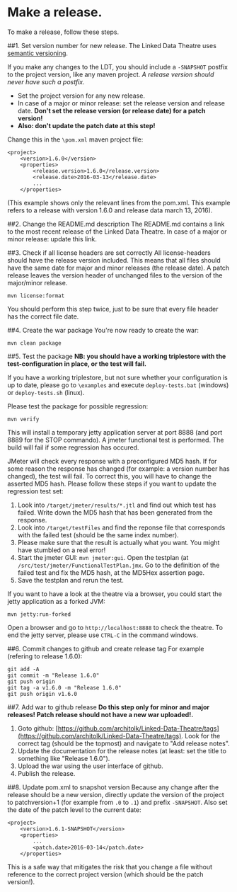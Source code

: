 # Make a release.
To make a release, follow these steps.

##1. Set version number for new release.
The Linked Data Theatre uses [semantic versioning](http://semver.org).

If you make any changes to the LDT, you should include a `-SNAPSHOT` postfix to the project version, like any maven project. *A release version should never have such a postfix.*

- Set the project version for any new release.
- In case of a major or minor release: set the release version and release date. **Don't set the release version (or release date) for a patch version!**
- **Also: don't update the patch date at this step!**

Change this in the `\pom.xml` maven project file:

	<project>
		<version>1.6.0</version>
		<properties>
			<release.version>1.6.0</release.version>
			<release.date>2016-03-13</release.date>
			...
		</properties>

(This example shows only the relevant lines from the pom.xml. This example refers to a release with version 1.6.0 and release data march 13, 2016).

##2. Change the README.md description
The README.md contains a link to the most recent release of the Linked Data Theatre. In case of a major or minor release: update this link.

##3. Check if all license headers are set correctly
All license-headers should have the release version included. This means that all files should have the same date for major and minor releases (the release date). A patch release leaves the version header of unchanged files to the version of the major/minor release.

	mvn license:format

You should perform this step twice, just to be sure that every file header has the correct file date.

##4. Create the war package
You're now ready to create the war:

	mvn clean package

##5. Test the package
**NB: you should have a working triplestore with the test-configuration in place, or the test will fail.**

If you have a working triplestore, but not sure whether your configuration is up to date, please go to `\examples` and execute `deploy-tests.bat` (windows) or `deploy-tests.sh` (linux).

Please test the package for possible regression:

	mvn verify

This will install a temporary jetty application server at port 8888 (and port 8889 for the STOP commando). A jmeter functional test is performed. The build will fail if some regression has occured.

JMeter will check every response with a preconfigured MD5 hash. If for some reason the response has changed (for example: a version number has changed), the test will fail. To correct this, you will have to change the asserted MD5 hash. Please follow these steps if you want to update the regression test set:

1. Look into `/target/jmeter/results/*.jtl` and find out which test has failed. Write down the MD5 hash that has been generated from the response.
2. Look into `/target/testFiles` and find the reponse file that corresponds with the failed test (should be the same index number).
3. Please make sure that the result is actually what you want. You might have stumbled on a real error!
4. Start the jmeter GUI: `mvn jmeter:gui`. Open the testplan (at `/src/test/jmeter/FunctionalTestPlan.jmx`. Go to the definition of the failed test and fix the MD5 hash, at the MD5Hex assertion page.
5. Save the testplan and rerun the test.

If you want to have a look at the theatre via a browser, you could start the jetty application as a forked JVM:

	mvn jetty:run-forked

Open a browser and go to `http://localhost:8888` to check the theatre. To end the jetty server, please use `CTRL-C` in the command windows.    

##6. Commit changes to github and create release tag
For example (refering to release 1.6.0):

	git add -A
	git commit -m "Release 1.6.0"
	git push origin
	git tag -a v1.6.0 -m "Release 1.6.0"
	git push origin v1.6.0

##7. Add war to github release
**Do this step only for minor and major releases! Patch release should not have a new war uploaded!.**

1. Goto github: [https://github.com/architolk/Linked-Data-Theatre/tags](https://github.com/architolk/Linked-Data-Theatre/tags). Look for the correct tag (should be the topmost) and navigate to "Add release notes".
2. Update the documentation for the release notes (at least: set the title to something like "Release 1.6.0").
3. Upload the war using the user interface of github. 
4. Publish the release.

##8. Update pom.xml to snapshot version
Because any change after the release should be a new version, directly update the version of the project to patchversion+1 (for example from `.0` to `.1`) and prefix `-SNAPSHOT`. Also set the date of the patch level to the current date:

	<project>
		<version>1.6.1-SNAPSHOT</version>
		<properties>
			...
			<patch.date>2016-03-14</patch.date>
		</properties>

This is a safe way that mitigates the risk that you change a file without reference to the correct project version (which should be the patch version!). 